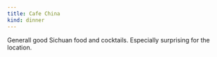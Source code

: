 ```yaml
---
title: Cafe China
kind: dinner
---
```

Generall good Sichuan food and cocktails. Especially surprising for the location.
